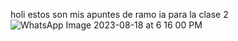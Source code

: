 holi estos son mis apuntes de ramo ia para la clase 2
![WhatsApp Image 2023-08-18 at 6 16 00 PM](https://github.com/maite31/audiv027-2023-2/assets/85259640/1bf4e3f3-e4ba-4879-96ff-e84cb0f9a9f1)
